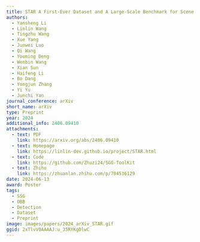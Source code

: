 ```yaml
---
title: STAR A First-Ever Dataset and A Large-Scale Benchmark for Scene Graph Generation in Large-Size Satellite Imagery
authors:
  - Yansheng Li
  - Linlin Wang
  - Tingzhu Wang
  - Xue Yang
  - Junwei Luo
  - Qi Wang
  - Youming Deng
  - Wenbin Wang
  - Xian Sun
  - Haifeng Li
  - Bo Dang
  - Yongjun Zhang
  - Yi Yu
  - Junchi Yan
journal_conference: arXiv
short_name: arXiv
type: Preprint
year: 2024
additional_info: 2406.09410
attachments:
  - text: PDF
    link: https://arxiv.org/abs/2406.09410
  - text: Homepage
    link: https://linlin-dev.github.io/project/STAR.html
  - text: Code
    link: https://github.com/Zhuzi24/SGG-ToolKit
  - text: Zhihu
    link: https://zhuanlan.zhihu.com/p/704536129
date: 2024-06-13
award: Poster
tags:
  - SSG
  - OBB
  - Detection
  - Dataset
  - Preprint
image: images/papers/2024_arXiv_STAR.gif
ggid: 2xTlvV0AAAAJ:u_35RYKgDlwC
---
```

